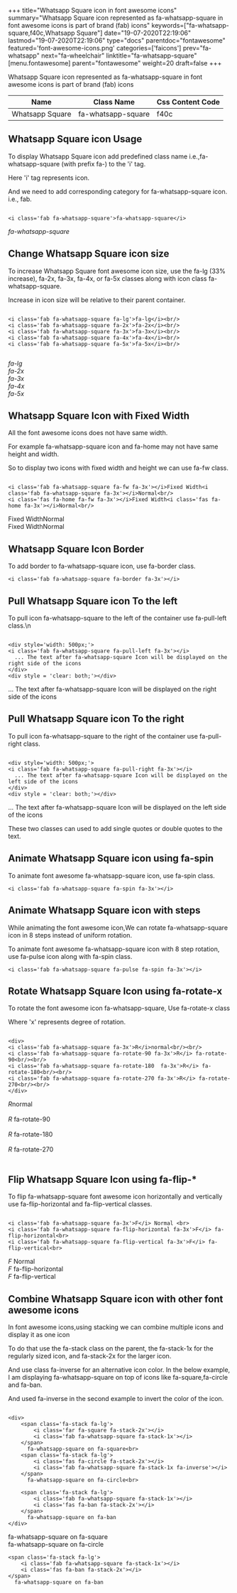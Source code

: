 +++
title="Whatsapp Square icon in font awesome icons"
summary="Whatsapp Square icon represented as fa-whatsapp-square in font awesome icons is part of brand (fab) icons"
keywords=["fa-whatsapp-square,f40c,Whatsapp Square"]
date="19-07-2020T22:19:06"
lastmod="19-07-2020T22:19:06"
type="docs"
parentdoc="fontawesome"
featured='font-awesome-icons.png'
categories=['faicons']
prev="fa-whatsapp"
next="fa-wheelchair"
linktitle="fa-whatsapp-square"
[menu.fontawesome]
parent="fontawesome"
weight=20
draft=false
+++


Whatsapp Square icon represented as fa-whatsapp-square in font awesome icons is part of brand (fab) icons

<div class='table-responsive'><table class='table'><thead><tr><th>Name</th><th>Class Name</th><th>Css Content Code</th></tr></thead><tbody><tr><td>Whatsapp Square</td><td>fa-whatsapp-square</td><td>f40c</td></tr></tbody></table></div>



## Whatsapp Square icon Usage

To display Whatsapp Square icon add predefined class name i.e.,fa-whatsapp-square (with prefix fa-) to the 'i' tag.

Here 'i' tag represents icon.

And we need to add corresponding category for fa-whatsapp-square icon. i.e., fab.


```

<i class='fab fa-whatsapp-square'>fa-whatsapp-square</i>
```

<i class='fab fa-whatsapp-square'>fa-whatsapp-square</i>




## Change Whatsapp Square icon size
To increase Whatsapp Square font awesome icon size, use the fa-lg (33% increase), fa-2x, fa-3x, fa-4x, or fa-5x classes along with icon class fa-whatsapp-square.

Increase in icon size will be relative to their parent container. 

```

<i class='fab fa-whatsapp-square fa-lg'>fa-lg</i><br/>
<i class='fab fa-whatsapp-square fa-2x'>fa-2x</i><br/>
<i class='fab fa-whatsapp-square fa-3x'>fa-3x</i><br/>
<i class='fab fa-whatsapp-square fa-4x'>fa-4x</i><br/>
<i class='fab fa-whatsapp-square fa-5x'>fa-5x</i><br/>
            
```

<i class='fab fa-whatsapp-square fa-lg'>fa-lg</i><br/>
<i class='fab fa-whatsapp-square fa-2x'>fa-2x</i><br/>
<i class='fab fa-whatsapp-square fa-3x'>fa-3x</i><br/>
<i class='fab fa-whatsapp-square fa-4x'>fa-4x</i><br/>
<i class='fab fa-whatsapp-square fa-5x'>fa-5x</i><br/>
            



## Whatsapp Square Icon with Fixed Width 

All the font awesome icons does not have same width.

For example fa-whatsapp-square icon and fa-home may not have same height and width.

So to display two icons with fixed width and height we can use fa-fw class.


```

<i class='fab fa-whatsapp-square fa-fw fa-3x'></i>Fixed Width<i class='fab fa-whatsapp-square fa-3x'></i>Normal<br/>
<i class='fas fa-home fa-fw fa-3x'></i>Fixed Width<i class='fas fa-home fa-3x'></i>Normal<br/>
```

<i class='fab fa-whatsapp-square fa-fw fa-3x'></i>Fixed Width<i class='fab fa-whatsapp-square fa-3x'></i>Normal<br/>
<i class='fas fa-home fa-fw fa-3x'></i>Fixed Width<i class='fas fa-home fa-3x'></i>Normal<br/>



## Whatsapp Square Icon Border 

To add border to fa-whatsapp-square icon, use fa-border class.


```
<i class='fab fa-whatsapp-square fa-border fa-3x'></i>

```
<i class='fab fa-whatsapp-square fa-border fa-3x'></i>





## Pull Whatsapp Square icon To the left

To pull icon fa-whatsapp-square to the left of the container use fa-pull-left class.\n

```

<div style='width: 500px;'>
<i class='fab fa-whatsapp-square fa-pull-left fa-3x'></i>
  ... The text after fa-whatsapp-square Icon will be displayed on the right side of the icons
</div>
<div style = 'clear: both;'></div>
```

<div style='width: 500px;'>
<i class='fab fa-whatsapp-square fa-pull-left fa-3x'></i>
  ... The text after fa-whatsapp-square Icon will be displayed on the right side of the icons
</div>
<div style = 'clear: both;'></div>




## Pull Whatsapp Square icon To the right
To pull icon fa-whatsapp-square to the right of the container use fa-pull-right class.

```

<div style='width: 500px;'>
<i class='fab fa-whatsapp-square fa-pull-right fa-3x'></i>
  ... The text after fa-whatsapp-square Icon will be displayed on the left side of the icons
</div>
<div style = 'clear: both;'></div>
```

<div style='width: 500px;'>
<i class='fab fa-whatsapp-square fa-pull-right fa-3x'></i>
  ... The text after fa-whatsapp-square Icon will be displayed on the left side of the icons
</div>
<div style = 'clear: both;'></div>

These two classes can used to add single quotes or double quotes to the text.


## Animate Whatsapp Square icon using fa-spin
To animate font awesome fa-whatsapp-square icon, use fa-spin class.

```
<i class='fab fa-whatsapp-square fa-spin fa-3x'></i>
```
<i class='fab fa-whatsapp-square fa-spin fa-3x'></i>




## Animate Whatsapp Square icon with steps
While animating the font awesome icon,We can rotate fa-whatsapp-square icon in 8 steps instead of uniform rotation.

To animate font awesome fa-whatsapp-square icon with 8 step rotation, use fa-pulse icon along with fa-spin class.


```
<i class='fab fa-whatsapp-square fa-pulse fa-spin fa-3x'></i>

```
<i class='fab fa-whatsapp-square fa-pulse fa-spin fa-3x'></i>





## Rotate Whatsapp Square Icon using fa-rotate-x
To rotate the font awesome icon fa-whatsapp-square, Use fa-rotate-x class

Where 'x' represents degree of rotation.


```

<div>
<i class='fab fa-whatsapp-square fa-3x'>R</i>normal<br/><br/>
<i class='fab fa-whatsapp-square fa-rotate-90 fa-3x'>R</i> fa-rotate-90<br/><br/> 
<i class='fab fa-whatsapp-square fa-rotate-180  fa-3x'>R</i> fa-rotate-180<br/><br/> 
<i class='fab fa-whatsapp-square fa-rotate-270 fa-3x'>R</i> fa-rotate-270<br/><br/>
</div>
```

<div>
<i class='fab fa-whatsapp-square fa-3x'>R</i>normal<br/><br/>
<i class='fab fa-whatsapp-square fa-rotate-90 fa-3x'>R</i> fa-rotate-90<br/><br/> 
<i class='fab fa-whatsapp-square fa-rotate-180  fa-3x'>R</i> fa-rotate-180<br/><br/> 
<i class='fab fa-whatsapp-square fa-rotate-270 fa-3x'>R</i> fa-rotate-270<br/><br/>
</div>




## Flip Whatsapp Square Icon using fa-flip-*
To flip fa-whatsapp-square font awesome icon horizontally and vertically use fa-flip-horizontal and fa-flip-vertical classes. 

```

<i class='fab fa-whatsapp-square fa-3x'>F</i> Normal <br>
<i class='fab fa-whatsapp-square fa-flip-horizontal fa-3x'>F</i> fa-flip-horizontal<br>
<i class='fab fa-whatsapp-square fa-flip-vertical fa-3x'>F</i> fa-flip-vertical<br>
```

<i class='fab fa-whatsapp-square fa-3x'>F</i> Normal <br>
<i class='fab fa-whatsapp-square fa-flip-horizontal fa-3x'>F</i> fa-flip-horizontal<br>
<i class='fab fa-whatsapp-square fa-flip-vertical fa-3x'>F</i> fa-flip-vertical<br>




## Combine Whatsapp Square icon with other font awesome icons
In font awesome icons,using stacking we can combine multiple icons and display it as one icon 

To do that use the fa-stack class on the parent, the fa-stack-1x for the regularly sized icon, and fa-stack-2x for the larger icon.

And use class fa-inverse for an alternative icon color. 
In the below example, I am displaying fa-whatsapp-square on top of icons like fa-square,fa-circle and fa-ban.

And used fa-inverse in the second example to invert the color of the icon.

```

<div>
    <span class='fa-stack fa-lg'>
        <i class='far fa-square fa-stack-2x'></i>
        <i class='fab fa-whatsapp-square fa-stack-1x'></i>
    </span>
      fa-whatsapp-square on fa-square<br>
    <span class='fa-stack fa-lg'>
        <i class='fas fa-circle fa-stack-2x'></i>
        <i class='fab fa-whatsapp-square fa-stack-1x fa-inverse'></i>
    </span>
      fa-whatsapp-square on fa-circle<br>

    <span class='fa-stack fa-lg'>
        <i class='fab fa-whatsapp-square fa-stack-1x'></i>
        <i class='fas fa-ban fa-stack-2x'></i>
    </span>
      fa-whatsapp-square on fa-ban
</div>
```

<div>
    <span class='fa-stack fa-lg'>
        <i class='far fa-square fa-stack-2x'></i>
        <i class='fab fa-whatsapp-square fa-stack-1x'></i>
    </span>
      fa-whatsapp-square on fa-square<br>
    <span class='fa-stack fa-lg'>
        <i class='fas fa-circle fa-stack-2x'></i>
        <i class='fab fa-whatsapp-square fa-stack-1x fa-inverse'></i>
    </span>
      fa-whatsapp-square on fa-circle<br>

    <span class='fa-stack fa-lg'>
        <i class='fab fa-whatsapp-square fa-stack-1x'></i>
        <i class='fas fa-ban fa-stack-2x'></i>
    </span>
      fa-whatsapp-square on fa-ban
</div>






